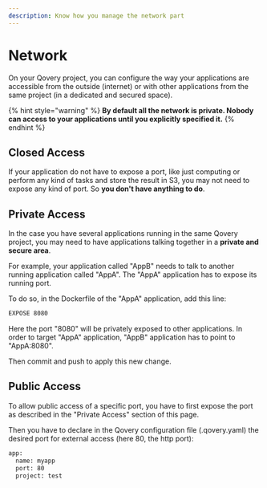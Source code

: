 ```yaml
---
description: Know how you manage the network part
---
```


# Network

On your Qovery project, you can configure the way your applications are accessible from the outside \(internet\) or with other applications from the same project \(in a dedicated and secured space\).

{% hint style="warning" %}
**By default all the network is private. Nobody can access to your applications until you explicitly specified it.**
{% endhint %}

## Closed Access

If your application do not have to expose a port, like just computing or perform any kind of tasks and store the result in S3, you may not need to expose any kind of port. So **you don't have anything to do**.

## Private Access

In the case you have several applications running in the same Qovery project, you may need to have applications talking together in a **private and secure area**.

For example, your application called "AppB" needs to talk to another running application called "AppA". The "AppA" application has to expose its running port.

To do so, in the Dockerfile of the "AppA" application, add this line:

```bash
EXPOSE 8080
```

Here the port "8080" will be privately exposed to other applications. In order to target "AppA" application, "AppB" application has to point to "AppA:8080".

Then commit and push to apply this new change.

## Public Access

To allow public access of a specific port, you have to first expose the port as described in the "Private Access" section of this page.

Then you have to declare in the Qovery configuration file \(.qovery.yaml\) the desired port for external access \(here 80, the http port\):

```bash
app:
  name: myapp
  port: 80
  project: test
```



